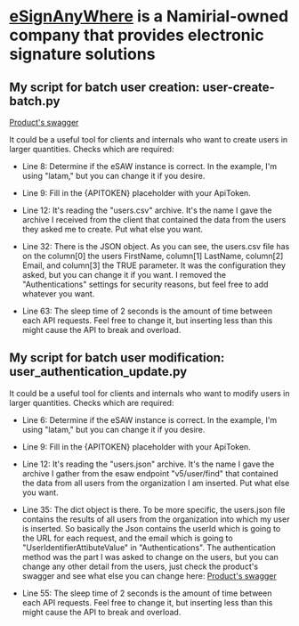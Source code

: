 # [eSignAnyWhere](https://www.esignanywhere.net/) is a Namirial-owned company that provides electronic signature solutions


## My script for batch user creation: user-create-batch.py

[Product's swagger](https://latam.esignanywhere.net/swagger/?urls.primaryName=v5#/User/User_Create)

It could be a useful tool for clients and internals who want to create users in larger quantities. Checks which are required:

- Line 8: Determine if the eSAW instance is correct. In the example, I'm using "latam," but you can change it if you desire.

- Line 9: Fill in the {APITOKEN} placeholder with your ApiToken.

- Line 12: It's reading the "users.csv" archive. It's the name I gave the archive I received from the client that contained the data from the users they asked me to create. Put what else you want.

- Line 32: There is the JSON object. As you can see, the users.csv file has on the column[0] the users FirstName, column[1] LastName, column[2] Email, and column[3] the TRUE parameter. It was the configuration they asked, but you can change it if you want. I removed the "Authentications" settings for security reasons, but feel free to add whatever you want.

- Line 63: The sleep time of 2 seconds is the amount of time between each API requests. Feel free to change it, but inserting less than this might cause the API to break and overload.

## My script for batch user modification: user_authentication_update.py

It could be a useful tool for clients and internals who want to modify users in larger quantities. Checks which are required:

- Line 6: Determine if the eSAW instance is correct. In the example, I'm using "latam," but you can change it if you desire.

- Line 9: Fill in the {APITOKEN} placeholder with your ApiToken.

- Line 12: It's reading the "users.json" archive. It's the name I gave the archive I gather from the esaw endpoint "v5/user/find" that contained the data from all users from the organization I am inserted. Put what else you want.

- Line 35: The dict object is there. To be more specific, the users.json file contains the results of all users from the organization into which my user is inserted. So basically the Json contains the userId which is going to the URL for each request, and the email which is going to "UserIdentifierAttibuteValue" in "Authentications". The authentication method was the part I was asked to change on the users, but you can change any other detail from the users, just check the product's swagger and see what else you can change here: [Product's swagger](https://latam.esignanywhere.net/swagger/?urls.primaryName=v5#/User/User_Update)

- Line 55: The sleep time of 2 seconds is the amount of time between each API requests. Feel free to change it, but inserting less than this might cause the API to break and overload.
